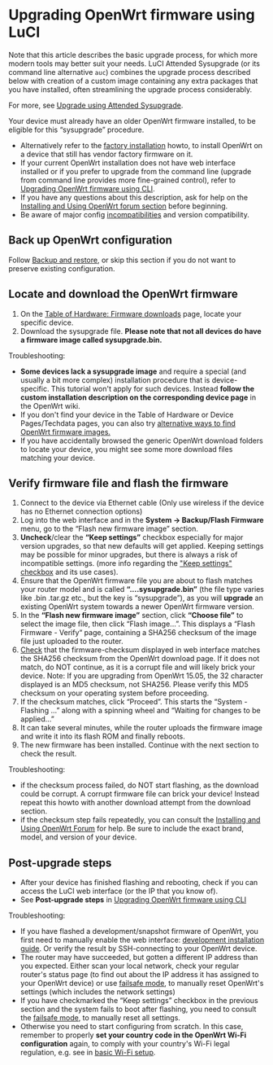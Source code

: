 # Upgrading OpenWrt firmware using LuCI

Note that this article describes the basic upgrade process, for which more modern tools may better suit your needs. LuCI Attended Sysupgrade (or its command line alternative `auc`) combines the upgrade process described below with creation of a custom image containing any extra packages that you have installed, often streamlining the upgrade process considerably.

For more, see [Upgrade using Attended Sysupgrade](/docs/guide-user/installation/attended.sysupgrade "docs:guide-user:installation:attended.sysupgrade").

Your device must already have an older OpenWrt firmware installed, to be eligible for this “sysupgrade” procedure.

- Alternatively refer to the [factory installation](/docs/guide-quick-start/factory_installation "docs:guide-quick-start:factory_installation") howto, to install OpenWrt on a device that still has vendor factory firmware on it.
- If your current OpenWrt installation does not have web interface installed or if you prefer to upgrade from the command line (upgrade from command line provides more fine-grained control), refer to [Upgrading OpenWrt firmware using CLI](/docs/guide-user/installation/sysupgrade.cli "docs:guide-user:installation:sysupgrade.cli").
- If you have any questions about this description, ask for help on the [Installing and Using OpenWrt forum section](https://forum.openwrt.org/c/installation "https://forum.openwrt.org/c/installation") before beginning.
- Be aware of major config [incompatibilities](/docs/guide-quick-start/admingui_sysupgrade_keepsettings#upgrade_compatibility "docs:guide-quick-start:admingui_sysupgrade_keepsettings") and version compatibility.

## Back up OpenWrt configuration

Follow [Backup and restore](/docs/guide-user/troubleshooting/backup_restore "docs:guide-user:troubleshooting:backup_restore"), or skip this section if you do not want to preserve existing configuration.

## Locate and download the OpenWrt firmware

1. On the [Table of Hardware: Firmware downloads](/toh/views/toh_fwdownload "toh:views:toh_fwdownload") page, locate your specific device.
2. Download the sysupgrade file. **Please note that not all devices do have a firmware image called sysupgrade.bin.**

Troubleshooting:

- **Some devices lack a sysupgrade image** and require a special (and usually a bit more complex) installation procedure that is device-specific. This tutorial won't apply for such devices. Instead **follow the custom installation description on the corresponding device page** in the OpenWrt wiki.
- If you don't find your device in the Table of Hardware or Device Pages/Techdata pages, you can also try [alternative ways to find OpenWrt firmware images.](/docs/guide-quick-start/alternate-directory-search "docs:guide-quick-start:alternate-directory-search")
- If you have accidentally browsed the generic OpenWrt download folders to locate your device, you might see some more download files matching your device.

## Verify firmware file and flash the firmware

1. Connect to the device via Ethernet cable (Only use wireless if the device has no Ethernet connection options)
2. Log into the web interface and in the **System → Backup/Flash Firmware** menu, go to the “Flash new firmware image” section.
3. **Uncheck**/clear the **“Keep settings”** checkbox especially for major version upgrades, so that new defaults will get applied. Keeping settings may be possible for minor upgrades, but there is always a risk of incompatible settings. (more info regarding the ["Keep settings" checkbox](/docs/guide-quick-start/admingui_sysupgrade_keepsettings "docs:guide-quick-start:admingui_sysupgrade_keepsettings") and its use cases).
4. Ensure that the OpenWrt firmware file you are about to flash matches your router model and is called **“....sysupgrade.bin”** (the file type varies like .bin .tar.gz etc., but the key is “sysupgrade”), as you will **upgrade** an existing OpenWrt system towards a newer OpenWrt firmware version.
5. In the **“Flash new firmware image”** section, click **“Choose file”** to select the image file, then click “Flash image...”. This displays a “Flash Firmware - Verify“ page, containing a SHA256 checksum of the image file just uploaded to the router.
6. [Check](/docs/guide-quick-start/verify_firmware_checksum "docs:guide-quick-start:verify_firmware_checksum") that the firmware-checksum displayed in web interface matches the SHA256 checksum from the OpenWrt download page. If it does not match, do NOT continue, as it is a corrupt file and will likely brick your device. Note: If you are upgrading from OpenWrt 15.05, the 32 character displayed is an MD5 checksum, not SHA256. Please verify this MD5 checksum on your operating system before proceeding.
7. If the checksum matches, click “Proceed”. This starts the “System - Flashing ...” along with a spinning wheel and “Waiting for changes to be applied...”
8. It can take several minutes, while the router uploads the firmware image and write it into its flash ROM and finally reboots.
9. The new firmware has been installed. Continue with the next section to check the result.

Troubleshooting:

- if the checksum process failed, do NOT start flashing, as the download could be corrupt. A corrupt firmware file can brick your device! Instead repeat this howto with another download attempt from the download section.
- if the checksum step fails repeatedly, you can consult the [Installing and Using OpenWrt Forum](https://forum.openwrt.org/c/installation "https://forum.openwrt.org/c/installation") for help. Be sure to include the exact brand, model, and version of your device.

## Post-upgrade steps

- After your device has finished flashing and rebooting, check if you can access the LuCI web interface (or the IP that you know of).
- See **Post-upgrade steps** in [Upgrading OpenWrt firmware using CLI](/docs/guide-user/installation/sysupgrade.cli "docs:guide-user:installation:sysupgrade.cli")

Troubleshooting:

- If you have flashed a development/snapshot firmware of OpenWrt, you first need to manually enable the web interface: [development installation guide](/docs/guide-quick-start/developmentinstallation "docs:guide-quick-start:developmentinstallation"). Or verify the result by SSH-connecting to your OpenWrt device.
- The router may have succeeded, but gotten a different IP address than you expected. Either scan your local network, check your regular router's status page (to find out about the IP address it has assigned to your OpenWrt device) or use [failsafe mode](/docs/guide-user/troubleshooting/failsafe_and_factory_reset "docs:guide-user:troubleshooting:failsafe_and_factory_reset"), to manually reset OpenWrt's settings (which includes the network settings)
- If you have checkmarked the “Keep settings” checkbox in the previous section and the system fails to boot after flashing, you need to consult the [failsafe mode](/docs/guide-user/troubleshooting/failsafe_and_factory_reset "docs:guide-user:troubleshooting:failsafe_and_factory_reset"), to manually reset all settings.
- Otherwise you need to start configuring from scratch. In this case, remember to properly **set your country code in the OpenWrt Wi-Fi configuration** again, to comply with your country's Wi-Fi legal regulation, e.g. see in [basic Wi-Fi setup](/docs/guide-quick-start/basic_wifi "docs:guide-quick-start:basic_wifi").
